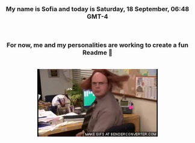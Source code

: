 


<div align="center">
<h3 >My name is Sofia and today is Saturday, 18 September, 06:48 GMT-4</h3><br>
<h3 >For now, me and my personalities are working to create a fun Readme 👋
</h3><br>
<img src='img/dwight.gif' alt='working...'/>
</div>

